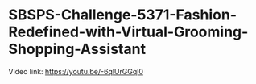 # SBSPS-Challenge-5371-Fashion-Redefined-with-Virtual-Grooming-Shopping-Assistant
Video link:
https://youtu.be/-6qlUrGGql0
